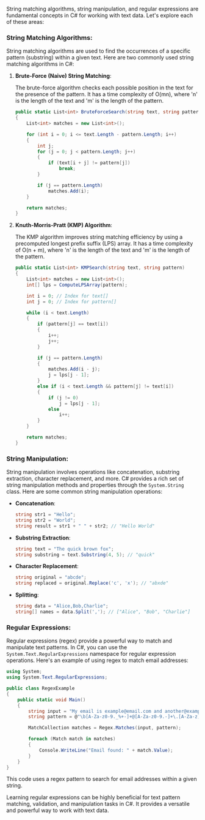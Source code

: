 String matching algorithms, string manipulation, and regular expressions are fundamental concepts in C# for working with text data. Let's explore each of these areas:

### String Matching Algorithms:

String matching algorithms are used to find the occurrences of a specific pattern (substring) within a given text. Here are two commonly used string matching algorithms in C#:

1. **Brute-Force (Naive) String Matching**:

   The brute-force algorithm checks each possible position in the text for the presence of the pattern. It has a time complexity of O(mn), where 'n' is the length of the text and 'm' is the length of the pattern.

   ```csharp
   public static List<int> BruteForceSearch(string text, string pattern)
   {
       List<int> matches = new List<int>();

       for (int i = 0; i <= text.Length - pattern.Length; i++)
       {
           int j;
           for (j = 0; j < pattern.Length; j++)
           {
               if (text[i + j] != pattern[j])
                   break;
           }

           if (j == pattern.Length)
               matches.Add(i);
       }

       return matches;
   }
   ```

2. **Knuth-Morris-Pratt (KMP) Algorithm**:

   The KMP algorithm improves string matching efficiency by using a precomputed longest prefix suffix (LPS) array. It has a time complexity of O(n + m), where 'n' is the length of the text and 'm' is the length of the pattern.

   ```csharp
   public static List<int> KMPSearch(string text, string pattern)
   {
       List<int> matches = new List<int>();
       int[] lps = ComputeLPSArray(pattern);

       int i = 0; // Index for text[]
       int j = 0; // Index for pattern[]

       while (i < text.Length)
       {
           if (pattern[j] == text[i])
           {
               i++;
               j++;
           }

           if (j == pattern.Length)
           {
               matches.Add(i - j);
               j = lps[j - 1];
           }
           else if (i < text.Length && pattern[j] != text[i])
           {
               if (j != 0)
                   j = lps[j - 1];
               else
                   i++;
           }
       }

       return matches;
   }
   ```

### String Manipulation:

String manipulation involves operations like concatenation, substring extraction, character replacement, and more. C# provides a rich set of string manipulation methods and properties through the `System.String` class. Here are some common string manipulation operations:

- **Concatenation**:

   ```csharp
   string str1 = "Hello";
   string str2 = "World";
   string result = str1 + " " + str2; // "Hello World"
   ```

- **Substring Extraction**:

   ```csharp
   string text = "The quick brown fox";
   string substring = text.Substring(4, 5); // "quick"
   ```

- **Character Replacement**:

   ```csharp
   string original = "abcde";
   string replaced = original.Replace('c', 'x'); // "abxde"
   ```

- **Splitting**:

   ```csharp
   string data = "Alice,Bob,Charlie";
   string[] names = data.Split(','); // ["Alice", "Bob", "Charlie"]
   ```

### Regular Expressions:

Regular expressions (regex) provide a powerful way to match and manipulate text patterns. In C#, you can use the `System.Text.RegularExpressions` namespace for regular expression operations. Here's an example of using regex to match email addresses:

```csharp
using System;
using System.Text.RegularExpressions;

public class RegexExample
{
    public static void Main()
    {
        string input = "My email is example@email.com and another@example.org";
        string pattern = @"\b[A-Za-z0-9._%+-]+@[A-Za-z0-9.-]+\.[A-Za-z]{2,}\b";

        MatchCollection matches = Regex.Matches(input, pattern);

        foreach (Match match in matches)
        {
            Console.WriteLine("Email found: " + match.Value);
        }
    }
}
```

This code uses a regex pattern to search for email addresses within a given string.

Learning regular expressions can be highly beneficial for text pattern matching, validation, and manipulation tasks in C#. It provides a versatile and powerful way to work with text data.